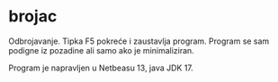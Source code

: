 # brojac
Odbrojavanje. Tipka F5 pokreće i zaustavlja program. Program se sam podigne iz pozadine ali samo ako je minimaliziran.

Program je napravljen u Netbeasu 13, java JDK 17.
